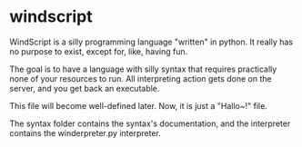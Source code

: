 # windscript

WindScript is a silly programming language "written" in python. 
It really has no purpose to exist, except for, like, having fun.

The goal is to have a language with silly syntax that requires practically none of your resources to run.
All interpreting action gets done on the server, and you get back an executable. 

This file will become well-defined later. Now, it is just a "Hallo~!" file.

The syntax folder contains the syntax's documentation, and the interpreter contains the winderpreter.py interpreter. 
